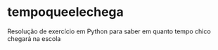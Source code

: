 # tempoqueelechega
Resolução de exercício em Python para saber em quanto tempo chico chegará na escola
